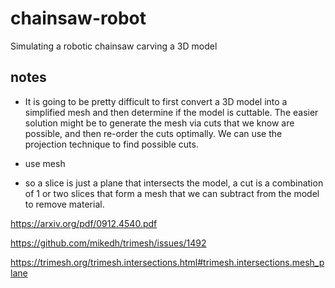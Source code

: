 # chainsaw-robot
Simulating a robotic chainsaw carving a 3D model


## notes 
- It is going to be pretty difficult to first convert a 3D model into a simplified mesh and then determine if the model is cuttable. The easier solution
might be to generate the mesh via cuts that we know are possible, and then re-order the cuts optimally. We can use the projection technique to find possible cuts.

- use mesh


- so a slice is just a plane that intersects the model, a cut is a combination of 1 or two slices that form a mesh that we can subtract from the model to remove material.


https://arxiv.org/pdf/0912.4540.pdf

https://github.com/mikedh/trimesh/issues/1492


https://trimesh.org/trimesh.intersections.html#trimesh.intersections.mesh_plane

